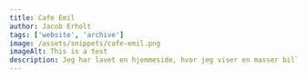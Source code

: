 ```yaml
---
title: Cafe Emil
author: Jacob Erholt
tags: ['website', 'archive']
image: /assets/snippets/cafe-emil.png
imageAlt: This is a test
description: Jeg har lavet en hjemmeside, hvor jeg viser en masser billeder jeg har taget på gåture, der er brugt HTML, CSS og JS.
---
```

